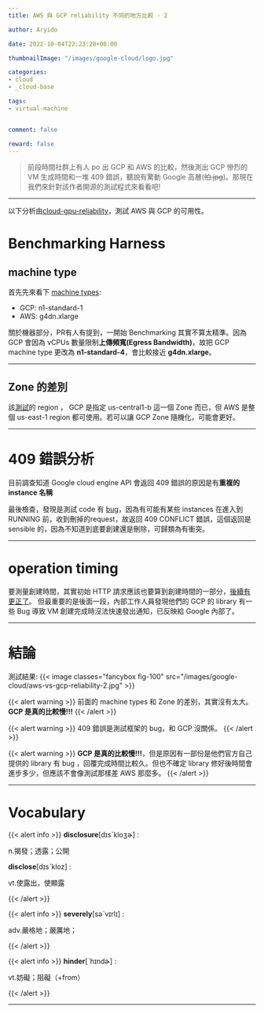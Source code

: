 ```yaml
---
title: AWS 與 GCP reliability 不同的地方比較 - 2

author: Aryido

date: 2022-10-04T22:23:28+08:00

thumbnailImage: "/images/google-cloud/logo.jpg"

categories:
- cloud
- _cloud-base

tags:
- virtual-machine 


comment: false

reward: false
---
```

<!--BODY-->
> 前段時間社群上有人 po 出 GCP 和 AWS 的比較，然後測出 GCP 慘烈的 VM 生成時間和一堆 409 錯誤，聽說有驚動 Google 高層(~~怕.jpg~~)。那現在我們來針對該作者開源的測試程式來看看吧!

<!--more-->

---

以下分析由[cloud-gpu-reliability](https://github.com/piercefreeman/cloud-gpu-reliability)，測試 AWS 與 GCP 的可用性。

# Benchmarking Harness
## machine type
首先先來看下 [machine types](https://github.com/piercefreeman/cloud-gpu-reliability/blob/main/gpu_reliability/cli.py):
- GCP: n1-standard-1
- AWS: g4dn.xlarge

關於機器部分，PR有人有提到，一開始 Benchmarking 其實不算太精準。因為 GCP 會因為 vCPUs 數量限制**上傳頻寬(Egress Bandwidth)**，故把 GCP machine type 更改為 **n1-standard-4**，會比較接近 **g4dn.xlarge**。

---

## Zone 的差別
該[測試](https://github.com/piercefreeman/cloud-gpu-reliability/blob/main/gpu_reliability/cli.py)的 region ， GCP 是指定 us-central1-b 這一個 Zone 而已，但 AWS 是整個 us-east-1 region 都可使用。若可以讓 GCP Zone 隨機化，可能會更好。

---

# 409 錯誤分析
目前調查知道 Google cloud engine API 會返回 409 錯誤的原因是有**重複的 instance 名稱**

最後檢查，發現是測試 code 有 [bug](https://github.com/piercefreeman/cloud-gpu-reliability/pull/5/commits/8539717d586a5888210f87bc1da2f7c694f0689b)，因為有可能有某些 instances 在進入到 RUNNING 前，收到刪掉的request，故返回 409 CONFLICT 錯誤，這個返回是 sensible 的，因為不知道到底要創建還是刪除，可歸類為有衝突。

---

# operation timing
要測量創建時間，其實初始 HTTP 請求應該也要算到創建時間的一部分，[後續有更正了](https://github.com/piercefreeman/cloud-gpu-reliability/pull/8)。
但最重要的是後面一段，內部工作人員發現他們的 GCP 的 library 有一些 Bug 導致 VM 創建完成時沒法快速發出通知，已反映給 Google 內部了。

---

# 結論

測試結果:
{{< image classes="fancybox fig-100" src="/images/google-cloud/aws-vs-gcp-reliability-2.jpg" >}}

{{< alert warning >}}
前面的 machine types 和 Zone 的差別，其實沒有太大。 **GCP 是真的比較慢!!!**
{{< /alert >}}

{{< alert warning >}}
409 錯誤是測試框架的 bug，和 GCP 沒關係。
{{< /alert >}}

{{< alert warning >}}
**GCP 是真的比較慢!!!**，但是原因有一部份是他們官方自己提供的 library 有 bug ，回覆完成時間比較久。但也不確定 library 修好後時間會進步多少，但應該不會像測試那樣差 AWS 那麼多。
{{< /alert >}}

---

# Vocabulary
{{< alert info >}}
**disclosure**[dɪsˋkloʒɚ] :

n.揭發；透露；公開

**disclose**[dɪsˋkloz] :

vt.使露出，使顯露

{{< /alert >}}

{{< alert info >}}
**severely**[səˋvɪrlɪ] :

adv.嚴格地；嚴厲地；

{{< /alert >}}

{{< alert info >}}
**hinder**[ˋhɪndɚ] :

vt.妨礙；阻礙（+from）

{{< /alert >}}

---